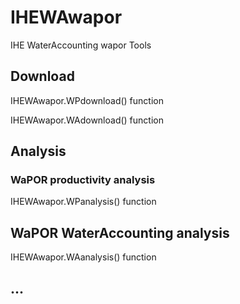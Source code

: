# IHEWAwapor
IHE WaterAccounting wapor Tools

## Download

IHEWAwapor.WPdownload() function

IHEWAwapor.WAdownload() function

## Analysis

### WaPOR productivity analysis

IHEWAwapor.WPanalysis() function

## WaPOR WaterAccounting analysis

IHEWAwapor.WAanalysis() function

## ...
